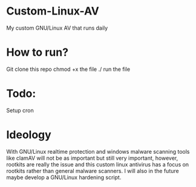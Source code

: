 # Custom-Linux-AV
My custom GNU/Linux AV that runs daily

# How to run?
Git clone this repo
chmod +x the file
./ run the file

# Todo:
Setup cron

# Ideology
With GNU/Linux realtime protection and windows malware scanning tools like clamAV will not be as important but still very important, however, rootkits are really the issue and this custom linux antivirus has a focus on rootkits rather than general malware scanners. I will also in the future maybe develop a GNU/Linux hardening script.
